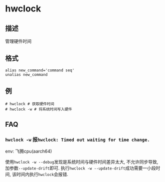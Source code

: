 # hwclock

## 描述

管理硬件时间

## 格式

    alias new_command='command seq'
    unalias new_command

## 例

    # hwclock # 获取硬件时间
    # hwclock -w # 将系统时间写入硬件

## FAQ
### `hwclock -w` 报`hwclock: Timed out waiting for time change.`
env: 飞腾cpu(aarch64)

使用`hwclock -w --debug`发现是系统时间与硬件时间差异太大, 不允许同步导致, 加参数`--update-drift`即可. 执行`hwclock -w --update-drift`成功需要一小段时间, 该时间内执行`hwclock`会报错.